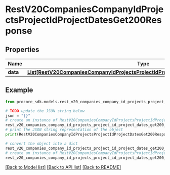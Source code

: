 # RestV20CompaniesCompanyIdProjectsProjectIdProjectDatesGet200Response


## Properties

Name | Type | Description | Notes
------------ | ------------- | ------------- | -------------
**data** | [**List[RestV20CompaniesCompanyIdProjectsProjectIdProjectDatesGet200ResponseDataInner]**](RestV20CompaniesCompanyIdProjectsProjectIdProjectDatesGet200ResponseDataInner.md) |  | [optional] 

## Example

```python
from procore_sdk.models.rest_v20_companies_company_id_projects_project_id_project_dates_get200_response import RestV20CompaniesCompanyIdProjectsProjectIdProjectDatesGet200Response

# TODO update the JSON string below
json = "{}"
# create an instance of RestV20CompaniesCompanyIdProjectsProjectIdProjectDatesGet200Response from a JSON string
rest_v20_companies_company_id_projects_project_id_project_dates_get200_response_instance = RestV20CompaniesCompanyIdProjectsProjectIdProjectDatesGet200Response.from_json(json)
# print the JSON string representation of the object
print(RestV20CompaniesCompanyIdProjectsProjectIdProjectDatesGet200Response.to_json())

# convert the object into a dict
rest_v20_companies_company_id_projects_project_id_project_dates_get200_response_dict = rest_v20_companies_company_id_projects_project_id_project_dates_get200_response_instance.to_dict()
# create an instance of RestV20CompaniesCompanyIdProjectsProjectIdProjectDatesGet200Response from a dict
rest_v20_companies_company_id_projects_project_id_project_dates_get200_response_from_dict = RestV20CompaniesCompanyIdProjectsProjectIdProjectDatesGet200Response.from_dict(rest_v20_companies_company_id_projects_project_id_project_dates_get200_response_dict)
```
[[Back to Model list]](../README.md#documentation-for-models) [[Back to API list]](../README.md#documentation-for-api-endpoints) [[Back to README]](../README.md)


